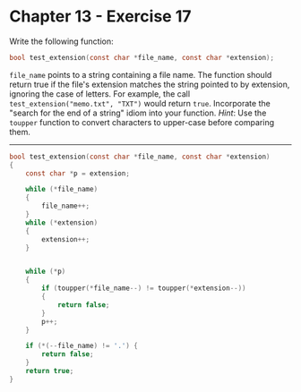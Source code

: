 # Chapter 13 - Exercise 17

Write the following function:

```C
bool test_extension(const char *file_name, const char *extension);
```

`file_name` points to a string containing a file name.  The function should
return true if the file's extension matches the string pointed to by extension,
ignoring the case of letters.  For example, the call `test_extension("memo.txt",
"TXT")` would return `true`.  Incorporate the "search for the end of a string"
idiom into your function.  _Hint_: Use the `toupper` function to convert
characters to upper-case before comparing them. 


---

```C
bool test_extension(const char *file_name, const char *extension)
{
    const char *p = extension;

    while (*file_name)
    {
        file_name++;
    }
    while (*extension)
    {
        extension++;
    }


    while (*p)
    {
        if (toupper(*file_name--) != toupper(*extension--))
        {
            return false;
        }
        p++;
    }

    if (*(--file_name) != '.') {
        return false;
    }
    return true;
}
```
